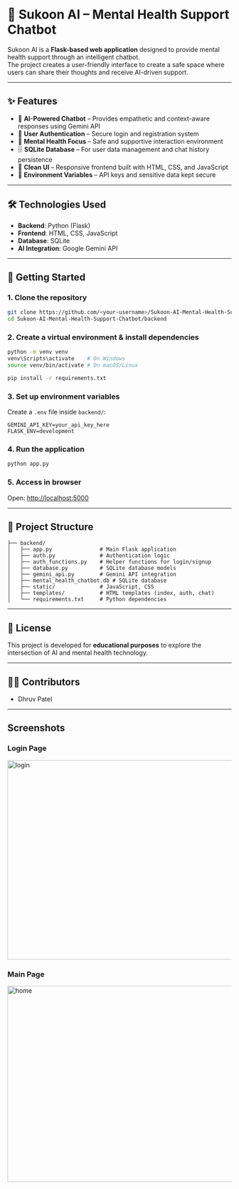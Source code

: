 # 🌿 Sukoon AI – Mental Health Support Chatbot

Sukoon AI is a **Flask-based web application** designed to provide mental health support through an intelligent chatbot.  
The project creates a user-friendly interface to create a safe space where users can share their thoughts and receive AI-driven support.

---

## ✨ Features
- 💬 **AI-Powered Chatbot** – Provides empathetic and context-aware responses using Gemini API  
- 👤 **User Authentication** – Secure login and registration system  
- 🧠 **Mental Health Focus** – Safe and supportive interaction environment  
- 🗄️ **SQLite Database** – For user data management and chat history persistence  
- 🎨 **Clean UI** – Responsive frontend built with HTML, CSS, and JavaScript  
- 🔐 **Environment Variables** – API keys and sensitive data kept secure  

---

## 🛠️ Technologies Used
- **Backend**: Python (Flask)  
- **Frontend**: HTML, CSS, JavaScript  
- **Database**: SQLite  
- **AI Integration**: Google Gemini API  

---

## 🚀 Getting Started

### 1. Clone the repository
```bash
git clone https://github.com/<your-username>/Sukoon-AI-Mental-Health-Support-Chatbot.git
cd Sukoon-AI-Mental-Health-Support-Chatbot/backend
````

### 2. Create a virtual environment & install dependencies

```bash
python -m venv venv
venv\Scripts\activate    # On Windows
source venv/bin/activate # On macOS/Linux

pip install -r requirements.txt
```

### 3. Set up environment variables

Create a `.env` file inside `backend/`:

```env
GEMINI_API_KEY=your_api_key_here
FLASK_ENV=development
```

### 4. Run the application

```bash
python app.py
```

### 5. Access in browser

Open: [http://localhost:5000](http://localhost:5000)

---

## 📂 Project Structure

```
├── backend/
│   ├── app.py               # Main Flask application
│   ├── auth.py              # Authentication logic
│   ├── auth_functions.py    # Helper functions for login/signup
│   ├── database.py          # SQLite database models
│   ├── gemini_api.py        # Gemini API integration
│   ├── mental_health_chatbot.db # SQLite database
│   ├── static/              # JavaScript, CSS
│   ├── templates/           # HTML templates (index, auth, chat)
│   └── requirements.txt     # Python dependencies
```

---

## 📜 License

This project is developed for **educational purposes** to explore the intersection of AI and mental health technology.

---

## 👩‍💻 Contributors

* Dhruv Patel

---

## Screenshots
### Login Page
<img width="959" height="447" alt="login" src="https://github.com/user-attachments/assets/e2bc9dae-ad72-489d-a36c-a65f7febab11" />

### Main Page
<img width="959" height="440" alt="home" src="https://github.com/user-attachments/assets/8b01bf59-8318-423c-82c2-87e859006b47" />
